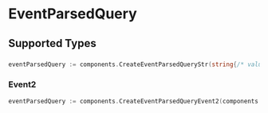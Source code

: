 # EventParsedQuery


## Supported Types

### 

```go
eventParsedQuery := components.CreateEventParsedQueryStr(string{/* values here */})
```

### Event2

```go
eventParsedQuery := components.CreateEventParsedQueryEvent2(components.Event2{/* values here */})
```

